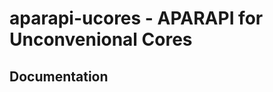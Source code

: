 
aparapi-ucores - APARAPI for Unconvenional Cores
================================================


Documentation
-------------
